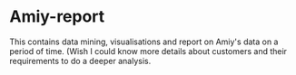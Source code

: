 # Amiy-report
This contains data mining, visualisations and report on Amiy's data on a period of time. (Wish I could know more details about customers and their requirements to do a deeper analysis. 
